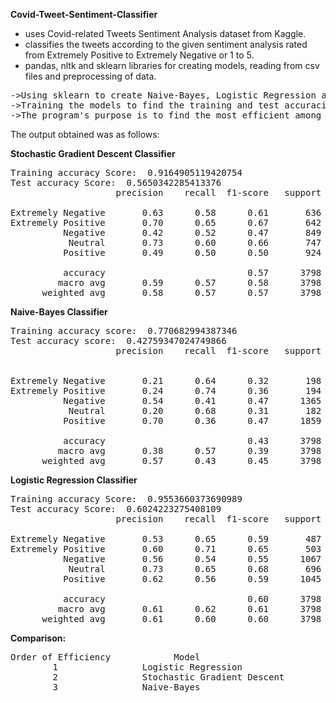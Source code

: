 **Covid-Tweet-Sentiment-Classifier**
 - uses Covid-related Tweets Sentiment Analysis dataset from Kaggle.
 - classifies the tweets according to the given sentiment analysis rated from Extremely Positive to Extremely Negative or 1 to 5.
 - pandas, nltk and sklearn libraries for creating models, reading from csv files and preprocessing of data.

<pre>
->Using sklearn to create Naive-Bayes, Logistic Regression and Stochastic Gradient Descent classifiers
->Training the models to find the training and test accuracies as well as precision, recall, f1-score and support
->The program's purpose is to find the most efficient among the three models.
</pre>

The output obtained was as follows:

**Stochastic Gradient Descent Classifier**
<pre>
Training accuracy Score:  0.9164905119420754
Test accuracy Score:  0.5650342285413376
                    precision    recall  f1-score   support

Extremely Negative       0.63      0.58      0.61       636
Extremely Positive       0.70      0.65      0.67       642
          Negative       0.42      0.52      0.47       849
           Neutral       0.73      0.60      0.66       747
          Positive       0.49      0.50      0.50       924

          accuracy                           0.57      3798
         macro avg       0.59      0.57      0.58      3798
      weighted avg       0.58      0.57      0.57      3798
</pre>

**Naive-Bayes Classifier**
<pre>
Training accuracy score:  0.770682994387346
Test accuracy score:  0.42759347024749866
                    precision    recall  f1-score   support


Extremely Negative       0.21      0.64      0.32       198
Extremely Positive       0.24      0.74      0.36       194
          Negative       0.54      0.41      0.47      1365
           Neutral       0.20      0.68      0.31       182
          Positive       0.70      0.36      0.47      1859

          accuracy                           0.43      3798
         macro avg       0.38      0.57      0.39      3798
      weighted avg       0.57      0.43      0.45      3798
</pre>

**Logistic Regression Classifier**
<pre>
Training accuracy Score:  0.9553660373690989
Test accuracy Score:  0.6024223275408109
                    precision    recall  f1-score   support

Extremely Negative       0.53      0.65      0.59       487
Extremely Positive       0.60      0.71      0.65       503
          Negative       0.56      0.54      0.55      1067
           Neutral       0.73      0.65      0.68       696
          Positive       0.62      0.56      0.59      1045

          accuracy                           0.60      3798
         macro avg       0.61      0.62      0.61      3798
      weighted avg       0.61      0.60      0.60      3798
</pre>

**Comparison:**
<pre>
Order of Efficiency            Model                          Test Accuracy
        1                Logistic Regression                0.6024223275408109
        2                Stochastic Gradient Descent        0.5650342285413376
        3                Naive-Bayes                        0.42759347024749866
</pre>
